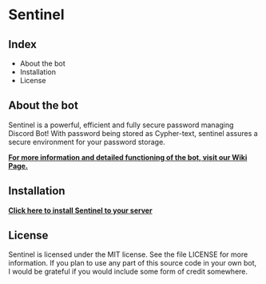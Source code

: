 # Sentinel

## Index

- About the bot
- Installation
- License

## About the bot

Sentinel is a powerful, efficient and fully secure password managing Discord Bot! With password being stored as Cypher-text, sentinel assures a secure environment for your password storage.

[**For more information and detailed functioning of the bot, visit our Wiki Page.**](https://github.com/sentinel-db/sentinel/wiki)

## Installation

[**Click here to install Sentinel to your server**](https://discord.com/api/oauth2/authorize?client_id=922866629229039626&permissions=534723951696&scope=bot)

## License

Sentinel is licensed under the MIT license. See the file LICENSE for more information. If you plan to use any part of this source code in your own bot, I would be grateful if you would include some form of credit somewhere.